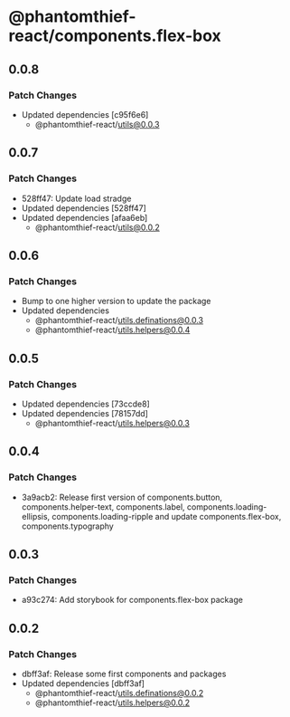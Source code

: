 # @phantomthief-react/components.flex-box

## 0.0.8

### Patch Changes

- Updated dependencies [c95f6e6]
  - @phantomthief-react/utils@0.0.3

## 0.0.7

### Patch Changes

- 528ff47: Update load stradge
- Updated dependencies [528ff47]
- Updated dependencies [afaa6eb]
  - @phantomthief-react/utils@0.0.2

## 0.0.6

### Patch Changes

- Bump to one higher version to update the package
- Updated dependencies
  - @phantomthief-react/utils.definations@0.0.3
  - @phantomthief-react/utils.helpers@0.0.4

## 0.0.5

### Patch Changes

- Updated dependencies [73ccde8]
- Updated dependencies [78157dd]
  - @phantomthief-react/utils.helpers@0.0.3

## 0.0.4

### Patch Changes

- 3a9acb2: Release first version of components.button, components.helper-text, components.label, components.loading-ellipsis, components.loading-ripple and update components.flex-box, components.typography

## 0.0.3

### Patch Changes

- a93c274: Add storybook for components.flex-box package

## 0.0.2

### Patch Changes

- dbff3af: Release some first components and packages
- Updated dependencies [dbff3af]
  - @phantomthief-react/utils.definations@0.0.2
  - @phantomthief-react/utils.helpers@0.0.2

